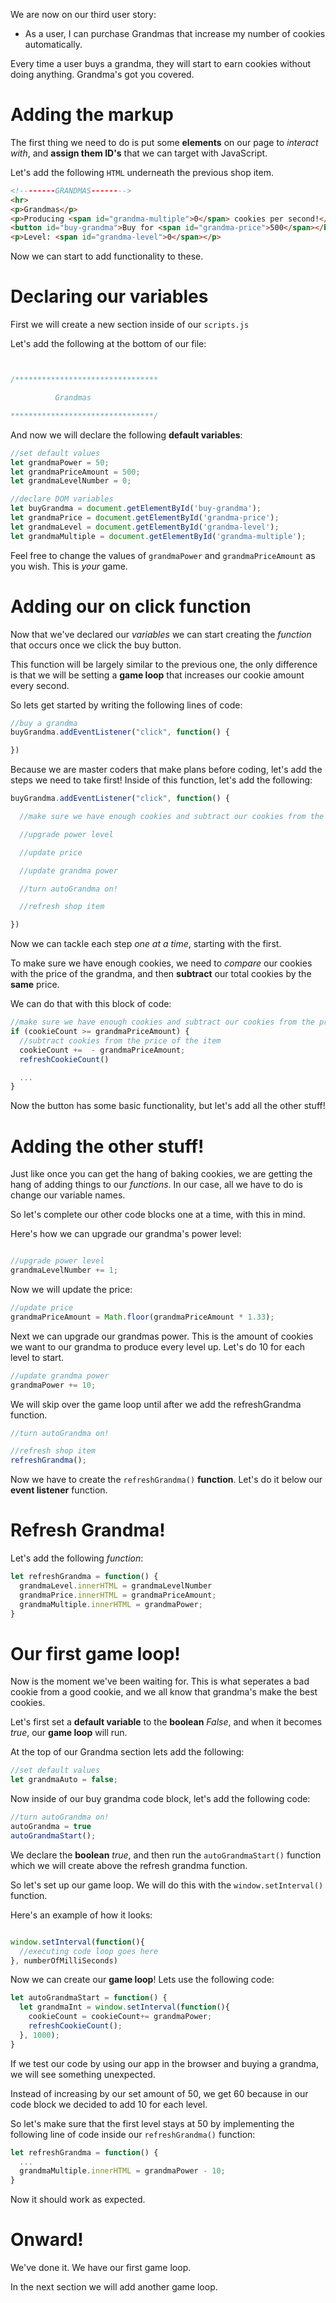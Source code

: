 We are now on our third user story:

- As a user, I can purchase Grandmas that increase my number of cookies automatically.

Every time a user buys a grandma, they will start to earn cookies without doing anything. Grandma's got you covered.

# Adding the markup

The first thing we need to do is put some **elements** on our page to *interact with*, and **assign them ID's** that we can target with JavaScript.

Let's add the following ```HTML``` underneath the previous shop item.

```HTML
<!--------GRANDMAS-------->
<hr>
<p>Grandmas</p>
<p>Producing <span id="grandma-multiple">0</span> cookies per second!</p>
<button id="buy-grandma">Buy for <span id="grandma-price">500</span></button>
<p>Level: <span id="grandma-level">0</span></p>

```

Now we can start to add functionality to these.

# Declaring our variables
First we will create a new section inside of our ```scripts.js```

Let's add the following at the bottom of our file:

```js


/********************************

          Grandmas

********************************/

```

And now we will declare the following **default variables**:

```js
//set default values
let grandmaPower = 50;
let grandmaPriceAmount = 500;
let grandmaLevelNumber = 0;

//declare DOM variables
let buyGrandma = document.getElementById('buy-grandma');
let grandmaPrice = document.getElementById('grandma-price');
let grandmaLevel = document.getElementById('grandma-level');
let grandmaMultiple = document.getElementById('grandma-multiple');
```
Feel free to change the values of ```grandmaPower``` and ```grandmaPriceAmount``` as you wish. This is *your* game.

# Adding our on click function
Now that we've declared our *variables* we can start creating the *function* that occurs once we click the buy button.

This function will be largely similar to the previous one, the only difference is that we will be setting a **game loop** that increases our cookie amount every second.

So lets get started by writing the following lines of code:

```js
//buy a grandma
buyGrandma.addEventListener("click", function() {

})

```
Because we are master coders that make plans before coding, let's add the steps we need to take first! Inside of this function, let's add the following:

```js
buyGrandma.addEventListener("click", function() {

  //make sure we have enough cookies and subtract our cookies from the price

  //upgrade power level

  //update price

  //update grandma power

  //turn autoGrandma on!

  //refresh shop item

})
```

Now we can tackle each step *one at a time*, starting with the first.

To make sure we have enough cookies, we need to *compare* our cookies with the price of the grandma, and then **subtract** our total cookies by the **same** price.

We can do that with this block of code:

```js
//make sure we have enough cookies and subtract our cookies from the price
if (cookieCount >= grandmaPriceAmount) {
  //subtract cookies from the price of the item
  cookieCount +=  - grandmaPriceAmount;
  refreshCookieCount()

  ...
}  
```

Now the button has some basic functionality, but let's add all the other stuff!

# Adding the other stuff!
Just like once you can get the hang of baking cookies, we are getting the hang of adding things to our *functions*. In our case, all we have to do is change our variable names.

So let's complete our other code blocks one at a time, with this in mind.

Here's how we can upgrade our grandma's power level:

```js

//upgrade power level
grandmaLevelNumber += 1;

```

Now we will update the price:

```js
//update price
grandmaPriceAmount = Math.floor(grandmaPriceAmount * 1.33);

```

Next we can upgrade our grandmas power. This is the amount of cookies we want to our grandma to produce every level up. Let's do 10 for each level to start.

```js
//update grandma power
grandmaPower += 10;

```

We will skip over the game loop until after we add the refreshGrandma function.

```js
//turn autoGrandma on!

//refresh shop item
refreshGrandma();

```
Now we have to create the ```refreshGrandma()``` **function**. Let's do it below our **event listener** function.

# Refresh Grandma!

Let's add the following *function*:

```js
let refreshGrandma = function() {
  grandmaLevel.innerHTML = grandmaLevelNumber
  grandmaPrice.innerHTML = grandmaPriceAmount;
  grandmaMultiple.innerHTML = grandmaPower;
}

```

# Our first game loop!
Now is the moment we've been waiting for. This is what seperates a bad cookie from a good cookie, and we all know that grandma's make the best cookies.

Let's first set a **default variable** to the **boolean** *False*, and when it becomes *true*, our **game loop** will run.

At the top of our Grandma section lets add the following:

```js
//set default values
let grandmaAuto = false;
```

Now inside of our buy grandma code block, let's add the following code:

```js
//turn autoGrandma on!
autoGrandma = true
autoGrandmaStart();

```

We declare the **boolean** *true*, and then run the ```autoGrandmaStart()``` function which we will create above the refresh grandma function.

So let's set up our game loop. We will do this with the ```window.setInterval()``` function.

Here's an example of how it looks:

```js

window.setInterval(function(){
  //executing code loop goes here
}, numberOfMilliSeconds)

```

Now we can create our **game loop**! Lets use the following code:

```js
let autoGrandmaStart = function() {
  let grandmaInt = window.setInterval(function(){
    cookieCount = cookieCount+= grandmaPower;
    refreshCookieCount();
  }, 1000);
}

```
If we test our code by using our app in the browser and buying a grandma, we will see something unexpected.

Instead of increasing by our set amount of 50, we get 60 because in our code block we decided to add 10 for each level.

So let's make sure that the first level stays at 50 by implementing the following line of code inside our ```refreshGrandma()``` function:

```js
let refreshGrandma = function() {
  ...
  grandmaMultiple.innerHTML = grandmaPower - 10;
}

```

Now it should work as expected.

# Onward!

We've done it. We have our first game loop.

In the next section we will add another game loop.
